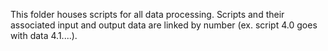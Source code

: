 This folder houses scripts for all data processing. Scripts and their associated input and output data are linked by number (ex. script 4.0 goes with data 4.1....).
